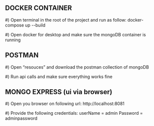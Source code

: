 
 DOCKER CONTAINER
----------------------------------------------------------------------------------
#) Open terminal in the root of the project and run as follow:
   docker-compose up --build

#) Open docker for desktop and make sure the mongoDB container is running



 POSTMAN
----------------------------------------------------------------------------------
#) Open “resouces” and download the postman collection of mongoDB

#) Run api calls and make sure everything works fine



 MONGO EXPRESS (ui via browser)
-------------------------------------------------------------------------------------
#) Open you browser on following url:
http://localhost:8081

#) Provide the following credentials:
userName = admin
Password = adminpassword

